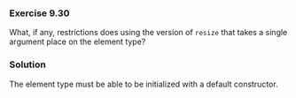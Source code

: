 ### Exercise 9.30

What, if any, restrictions does using the version of `resize` that takes a
single argument place on the element type?

### Solution

The element type must be able to be initialized with a default
constructor.
